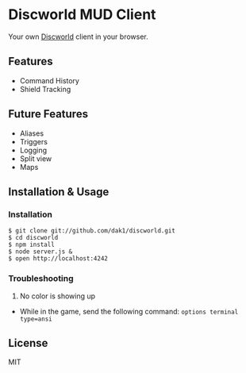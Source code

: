# Discworld MUD Client

Your own [Discworld](http://discworld.atuin.net) client in your browser.

## Features

- Command History
- Shield Tracking

## Future Features

- Aliases
- Triggers
- Logging
- Split view
- Maps

## Installation & Usage

### Installation

    $ git clone git://github.com/dak1/discworld.git
    $ cd discworld
    $ npm install
    $ node server.js &
    $ open http://localhost:4242

### Troubleshooting

1. No color is showing up
  - While in the game, send the following command: ```options terminal type=ansi```

## License

MIT
